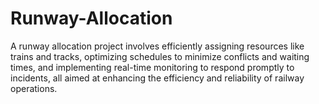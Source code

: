 # Runway-Allocation
A runway allocation project involves efficiently assigning resources like trains and tracks, optimizing schedules to minimize conflicts and waiting times, and implementing real-time monitoring to respond promptly to incidents, all aimed at enhancing the efficiency and reliability of railway operations.

